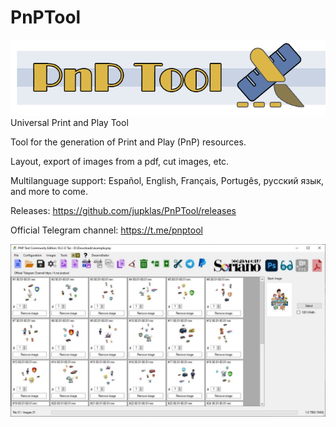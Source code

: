 # PnPTool
![Screenshot](/images/banner.png)
Universal Print and Play Tool

Tool for the generation of Print and Play (PnP) resources.

Layout, export of images from a pdf, cut images, etc.

Multilanguage support: Español, English, Français, Portugês, русский язык, and more to come.


Releases:
https://github.com/jupklas/PnPTool/releases

Official Telegram channel:
https://t.me/pnptool


![Screenshot](/images/screenshotTaz.JPG)


